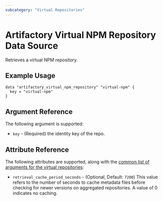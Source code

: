 ```yaml
---
subcategory: "Virtual Repositories"
---
```

# Artifactory Virtual NPM Repository Data Source

Retrieves a virtual NPM repository.

## Example Usage

```hcl
data "artifactory_virtual_npm_repository" "virtual-npm" {
  key = "virtual-npm"
}
```

## Argument Reference

The following argument is supported:

* `key` - (Required) the identity key of the repo.

## Attribute Reference

The following attributes are supported, along with the [common list of arguments for the virtual repositories](../resources/virtual.md):

* `retrieval_cache_period_seconds` - (Optional, Default: `7200`) This value refers to the number of seconds to cache metadata files before checking for newer versions on aggregated repositories. A value of 0 indicates no caching.
